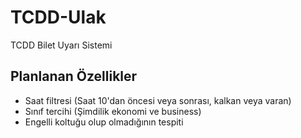 # TCDD-Ulak
TCDD Bilet Uyarı Sistemi

## Planlanan Özellikler
- Saat filtresi (Saat 10'dan öncesi veya sonrası, kalkan veya varan)
- Sınıf tercihi (Şimdilik ekonomi ve business)
- Engelli koltuğu olup olmadığının tespiti